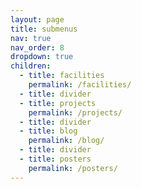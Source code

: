 ```yaml
---
layout: page
title: submenus
nav: true
nav_order: 8
dropdown: true
children:
  - title: facilities
    permalink: /facilities/
  - title: divider
  - title: projects
    permalink: /projects/
  - title: divider
  - title: blog
    permalink: /blog/
  - title: divider
  - title: posters
    permalink: /posters/
---
```

